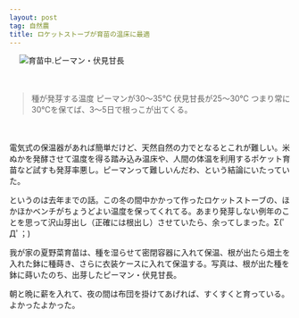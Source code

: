 ```yaml
---
layout: post
tag: 自然農
title: ロケットストーブが育苗の温床に最適
---
```

　
![育苗中.ピーマン・伏見甘長](https://kobapan.com/f/13391409135_5a3819bd21.jpg)

　

> 種が発芽する温度
> ピーマンが30〜35℃
> 伏見甘長が25〜30℃
> つまり常に30℃を保てば、3〜5日で根っこが出てくる。

　

電気式の保温器があれば簡単だけど、天然自然の力でとなるとこれが難しい。米ぬかを発酵させて温度を得る踏み込み温床や、人間の体温を利用するポケット育苗など試すも発芽率悪し。ピーマンって難しいんだわ、という結論にいたっていた。

というのは去年までの話。この冬の間中かかって作ったロケットストーブの、ほかほかベンチがちょうどよい温度を保ってくれてる。あまり発芽しない例年のことを思って沢山芽出し（正確には根出し）させていたら、余ってしまった。Σ(ﾟДﾟ；)

我が家の夏野菜育苗は、種を湿らせて密閉容器に入れて保温、根が出たら畑土を入れた鉢に種蒔き、さらに衣装ケースに入れて保温する。写真は、根が出た種を鉢に蒔いたのち、出芽したピーマン・伏見甘長。

朝と晩に薪を入れて、夜の間は布団を掛けてあげれば、すくすくと育っている。よかったよかった。


